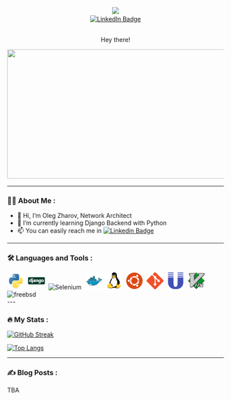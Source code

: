 <div id="header" align="center">
  <img src="https://media.giphy.com/media/ZvU5gJBGbAwZW49M3f/giphy.gif" width="100"/>
  <div id="badges">
    <a href="https://www.linkedin.com/in/oleg-zharov-18506a2/">
      <img src="https://img.shields.io/badge/LinkedIn-blue?style=for-the-badge&logo=linkedin&logoColor=white" alt="LinkedIn Badge"/>
    </a>
  </div>
  <img src="https://komarev.com/ghpvc/?username=olegzharov&style=flat-square&color=blue" alt=""/>
</div>
<div align="center">
  <p>Hey there!</p>
  <img src="https://media.giphy.com/media/dWesBcTLavkZuG35MI/giphy.gif" width="600" height="300"/>
</div>

---
### :man_technologist: About Me :
- 👋 Hi, I’m Oleg Zharov, Network Architect
- 🌱 I’m currently learning Django Backend with Python
- 📫 You can easily reach me in [![Linkedin Badge](https://img.shields.io/badge/LinkedIn-blue?style=flat&logo=Linkedin&logoColor=white)](https://www.linkedin.com/in/oleg-zharov-18506a2/)

---
### :hammer_and_wrench: Languages and Tools :
<div>
  <img src="https://github.com/devicons/devicon/blob/master/icons/python/python-original.svg" title="Python" alt="Python" width="40" height="40"/>&nbsp;
  <img src="https://github.com/devicons/devicon/blob/master/icons/django/django-original.svg" title="Dango" alt="Django" width="40" height="40"/>&nbsp;
  <img src="https://selenium.dev/images/selenium_logo_square_green.png" title="Selenium" alt="Selenium" width="40" height="40"/>&nbsp;
  <img src="https://github.com/devicons/devicon/blob/master/icons/docker/docker-original.svg" title="Docker" alt="Docker" width="40" height="40"/>&nbsp;
  <img src="https://github.com/devicons/devicon/blob/master/icons/linux/linux-original.svg" title="Linux" alt="Linux" width="40" height="40"/>&nbsp;
  <img src="https://github.com/devicons/devicon/blob/master/icons/ubuntu/ubuntu-plain.svg" title="Ubuntu" alt="Ubuntu" width="40" height="40"/>&nbsp;
  <img src="https://github.com/devicons/devicon/blob/master/icons/git/git-original.svg" title="GIT" alt="GIT" width="40" height="40"/>&nbsp;
  <img src="https://github.com/devicons/devicon/blob/master/icons/unix/unix-original.svg" title="Unix" alt="Unix" width="40" height="40"/>&nbsp;
  <img src="https://github.com/devicons/devicon/blob/master/icons/vim/vim-original.svg" title="Vim" alt="Vim" width="40" height="40"/>&nbsp;
  <img src="https://w7.pngwing.com/pngs/568/239/png-transparent-freebsd-bsd-daemon-computer-icons-berkeley-software-distribution-flat-circle-logo-fictional-character-silhouette.png" title="freebsd" alt="freebsd" width="70" height="40"/>&nbsp;
</div>
---

### :fire: My Stats :
[![GitHub Streak](http://github-readme-streak-stats.herokuapp.com?user=olegzharov&theme=vue&date_format=j%20M%5B%20Y%5D)](https://git.io/streak-stats)

[![Top Langs](https://github-readme-stats.vercel.app/api/top-langs/?username=olegzharov&layout=compact&theme=gruvbox_light)](https://github.com/anuraghazra/github-readme-stats)

---

### :writing_hand: Blog Posts :
TBA

<!---
https://proglib.io/p/kak-kreativno-oformit-profil-na-github-chtoby-on-privlekal-vnimanie-2022-03-17
https://devicon.dev/

olegzharov/olegzharov is a ✨ special ✨ repository because its `README.md` (this file) appears on your GitHub profile.
You can click the Preview link to take a look at your changes.
--->
